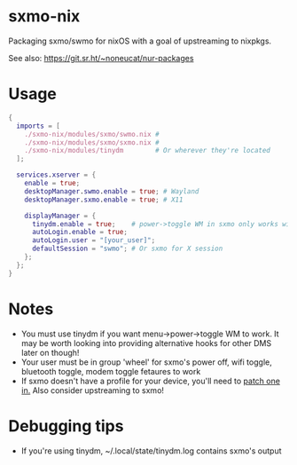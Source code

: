 # sxmo-nix

Packaging sxmo/swmo for nixOS with a goal of upstreaming to nixpkgs.

See also: https://git.sr.ht/~noneucat/nur-packages

# Usage

```nix
{
  imports = [
    ./sxmo-nix/modules/sxmo/swmo.nix #
    ./sxmo-nix/modules/sxmo/sxmo.nix #
    ./sxmo-nix/modules/tinydm        # Or wherever they're located
  ];

  services.xserver = {
    enable = true;
    desktopManager.swmo.enable = true; # Wayland
    desktopManager.sxmo.enable = true; # X11

    displayManager = {
      tinydm.enable = true;    # power->toggle WM in sxmo only works with tinytm
      autoLogin.enable = true;
      autoLogin.user = "[your_user]";
      defaultSession = "swmo"; # Or sxmo for X session
    };
  };
}
```

# Notes
* You must use tinydm if you want menu->power->toggle WM to work. It may be worth looking into providing alternative hooks for other DMS later on though!
* Your user must be in group 'wheel' for sxmo's power off, wifi toggle, bluetooth toggle, modem toggle fetaures to work
* If sxmo doesn't have a profile for your device, you'll need to [patch one in.](https://git.sr.ht/~mil/sxmo-utils/tree/master/item/scripts/deviceprofiles) Also consider upstreaming to sxmo!

# Debugging tips
* If you're using tinydm, ~/.local/state/tinydm.log contains sxmo's output
